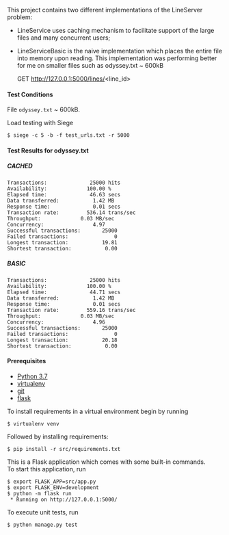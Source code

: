 This project contains two different implementations of the LineServer problem:
* LineService uses caching mechanism to facilitate support of the large files and many concurrent users;
* LineServiceBasic is the naive implementation which places the entire file into memory upon reading. This 
      implementation was performing better for me on smaller files such as odyssey.txt ~ 600kB

    GET http://127.0.0.1:5000/lines/<line_id> 


#### Test Conditions
File `odyssey.txt` ~ 600kB. 

Load testing with Siege

    $ siege -c 5 -b -f test_urls.txt -r 5000

#### Test Results for odyssey.txt
##### CACHED
    Transactions:		       25000 hits
    Availability:		      100.00 %
    Elapsed time:		       46.63 secs
    Data transferred:	        1.42 MB
    Response time:		        0.01 secs
    Transaction rate:	      536.14 trans/sec
    Throughput:		        0.03 MB/sec
    Concurrency:		        4.97
    Successful transactions:       25000
    Failed transactions:	           0
    Longest transaction:	       19.81
    Shortest transaction:	        0.00

##### BASIC
    Transactions:		       25000 hits
    Availability:		      100.00 %
    Elapsed time:		       44.71 secs
    Data transferred:	        1.42 MB
    Response time:		        0.01 secs
    Transaction rate:	      559.16 trans/sec
    Throughput:		        0.03 MB/sec
    Concurrency:		        4.96
    Successful transactions:       25000
    Failed transactions:	           0
    Longest transaction:	       20.18
    Shortest transaction:	        0.00


#### Prerequisites

* [Python 3.7](https://www.python.org/downloads/)
* [virtualenv](http://docs.python-guide.org/en/latest/dev/virtualenvs/)
* [git](https://git-scm.com/downloads)
* [flask](http://flask.pocoo.org/)

To install requirements in a virtual environment begin by running

    $ virtualenv venv

Followed by installing requirements:

    $ pip install -r src/requirements.txt

This is a Flask application which comes with some built-in commands.   
To start this application, run 

    $ export FLASK_APP=src/app.py
    $ export FLASK_ENV=development
    $ python -m flask run
     * Running on http://127.0.0.1:5000/

To execute unit tests, run

    $ python manage.py test